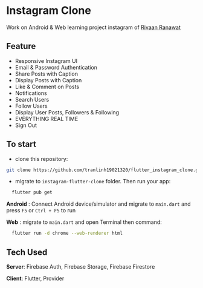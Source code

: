 # Instagram Clone
Work on Android & Web
learning project instagram of [Rivaan Ranawat](https://github.com/RivaanRanawat?tab=repositories) 

## Feature
- Responsive Instagram UI
- Email & Password Authentication
- Share Posts with Caption
- Display Posts with Caption
- Like & Comment on Posts
- Notifications
- Search Users
- Follow Users
- Display User Posts, Followers & Following
- EVERYTHING REAL TIME
- Sign Out
## To start
- clone this repository:
``` sh
git clone https://github.com/tranlinh19021320/flutter_instagram_clone.git
```

- migrate to ```instagram-flutter-clone``` folder.
Then run your app:
```bash
  flutter pub get
```
**Android** :
Connect Android device/simulator and migrate to ```main.dart``` and press ```F5``` or ```Ctrl + F5``` to run

**Web** :
migrate to ```main.dart``` and open Terminal then command:
```bash
  flutter run -d chrome --web-renderer html
```

## Tech Used
**Server**: Firebase Auth, Firebase Storage, Firebase Firestore

**Client**: Flutter, Provider

